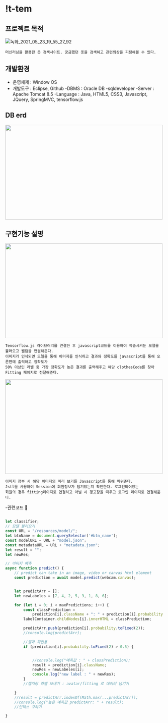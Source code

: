!t-tem
=========
프로젝트 목적
-----------
![녹화_2021_05_23_19_55_27_92](https://user-images.githubusercontent.com/63712295/119259320-ad688300-bc08-11eb-8582-3593359f4d93.gif)

    머신러닝을 활용한 옷 검색사이트. 궁금했던 옷을 검색하고 관련의상을 피팅해볼 수 있다.

개발환경
-----------
- 운영체제 : Window OS
- 개발도구 : Eclipse, Github
-DBMS : Oracle DB -sqldeveloper
-Server : Apache Tomcat 8.5
-Language : Java, HTML5, CSS3, Javascript, JQuery, SpringMVC, tensorflow.js

DB erd
----------
<img src="https://user-images.githubusercontent.com/63712295/119259616-02f15f80-bc0a-11eb-83bc-f354fc00f41d.png" width="500px" height="300px"></img>

구현기능 설명
--------------
<img src="https://user-images.githubusercontent.com/63712295/119259493-8cecf880-bc09-11eb-92ed-10bf8b054775.png" width="500px" height="300px"></img>

    Tensorflow.js 라이브러리를 연결한 후 javascript코드를 이용하여 학습시켜둔 모델을 불러오고 웹캠을 연결해준다.
    이미지가 인식되면 모델을 통해 이미지를 인식하고 결과와 정확도를 javascript를 통해 오른편에 출력하고 정확도가 
    50% 이상인 라벨 중 가장 정확도가 높은 결과를 출력해주고 해당 clothesCode를 찾아Fitting 페이지로 전달해준다. 
    
<img src="https://user-images.githubusercontent.com/63712295/119259496-8d858f00-bc09-11eb-91e9-97a5e9933aa7.png" width="500px" height="300px"></img>


    이미지 첨부 시 해당 이미지의 미리 보기를 Javascript를 통해 띄워준다.
    Jstl을 사용하여 Session에 회원정보가 담겨있는지 확인한다. 로그인되어있는 
    회원의 경우 fitting페이지로 연결하고 아닐 시 경고창을 띄우고 로그인 페이지로 연결해준다.

-관련코드
 :bookmark:
 
``` javascript

let classifier;
// 모델 불러오기
const URL = "/resources/model/";
let btnName = document.querySelector('#btn_name');
const modelURL = URL + "model.json";
const metadataURL = URL + "metadata.json";
let result = "";
let newRes;

// 이미지 예측
async function predict() {
	// predict can take in an image, video or canvas html element
	const prediction = await model.predict(webcam.canvas);


	let predictArr = [];
	let newLabeles = [7, 4, 2, 5, 3, 1, 8, 6];

	for (let i = 0; i < maxPredictions; i++) {
		const classPrediction =
			prediction[i].className + ": " + prediction[i].probability.toFixed(2);
		labelContainer.childNodes[i].innerHTML = classPrediction;

		predictArr.push(prediction[i].probability.toFixed(2));
		//console.log(predictArr);

		//결과 확인용
		if (prediction[i].probability.toFixed(2) > 0.5) {


			//console.log("예측값 : " + classPrediction);
			result = prediction[i].className;
			newRes = newLabeles[i];
			console.log("new label : " + newRes);
		}
		//캡쳐랑 라벨 보내기 : avatar/fitting 로 데이터 넘기기

	}
	//result = predictArr.indexOf(Math.max(...predictArr));
	//console.log("높은 예측값 predictArr: " + result);
	//인덱스 구하기

}

```
